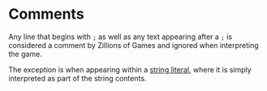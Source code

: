 # Comments

Any line that begins with `;` as well as any text appearing after a `;`
is considered a comment by Zillions of Games and ignored when interpreting
the game.

The exception is when appearing within a [string literal](/zrf/syntax/strings),
where it is simply interpreted as part of the string contents.